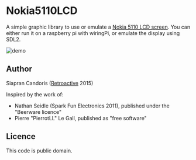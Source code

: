 # Nokia5110LCD

A simple graphic library to use or emulate a [Nokia 5110 LCD screen](http://www.sparkfun.com/products/10168).
You can either run it on a raspberry pi with wiringPi, or emulate the display using SDL2.

![demo](https://dl.dropboxusercontent.com/u/40487730/Pictures/gif/lcd.gif)

## Author

Siapran Candoris
([Retroactive](retroactive.me) 2015)

Inspired by the work of:

* Nathan Seidle (Spark Fun Electronics 2011), published under the "Beerware licence"
* Pierre "PierrotLL" Le Gall, published as "free software"

## Licence

This code is public domain.
